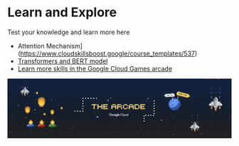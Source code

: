 # Learn and Explore

Test your knowledge and learn more here

- Attention Mechanism](https://www.cloudskillsboost.google/course_templates/537)
- [Transformers and BERT model](https://www.cloudskillsboost.google/course_templates/538)
- [Learn more skills in the Google Cloud Games arcade](https://go.cloudskillsboost.google/arcade)
 <img src="https://github.com/ashleysally00/transformers-and-attention/blob/main/arcade-google.png" alt="Google Cloud Games Arcade" width="700">








